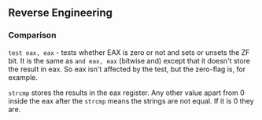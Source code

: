 ## Reverse Engineering

### Comparison
`test eax, eax` - tests whether EAX is zero or not and sets or unsets the ZF bit. It is the same as `and eax, eax` (bitwise and) except that it doesn't store the result in eax. So eax isn't affected by the test, but the zero-flag is, for example.

`strcmp` stores the results in the eax register. Any other value apart from 0 inside the eax after the `strcmp` means the strings are not equal. If it is 0 they are.
